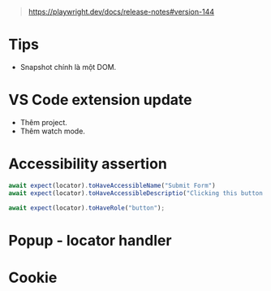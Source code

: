 > https://playwright.dev/docs/release-notes#version-144

# Tips
- Snapshot chính là một DOM.

# VS Code extension update
- Thêm project.
- Thêm watch mode.

# Accessibility assertion
```typescript
await expect(locator).toHaveAccessibleName("Submit Form")
await expect(locator).toHaveAccessibleDescriptio("Clicking this button will submit your form data.")

await expect(locator).toHaveRole("button");
```

# Popup - locator handler

# Cookie